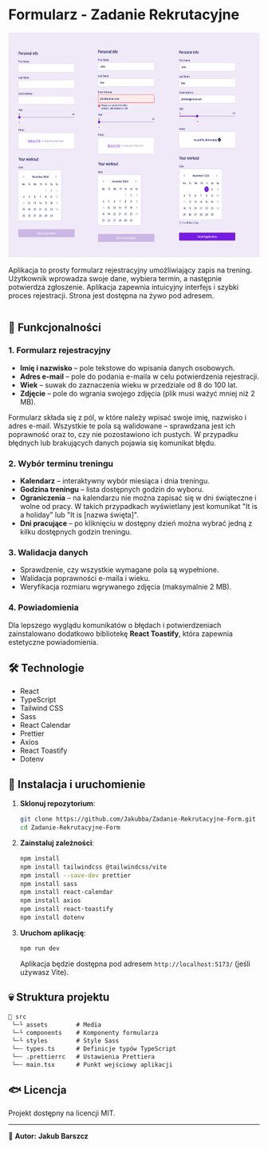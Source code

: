 # Formularz - Zadanie Rekrutacyjne

<img src="./src/assets/theme/formularz.png" alt="Podgląd formularza" height="450px">

Aplikacja to prosty formularz rejestracyjny umożliwiający zapis na trening. Użytkownik wprowadza swoje dane, wybiera termin, a następnie potwierdza zgłoszenie. Aplikacja zapewnia intuicyjny interfejs i szybki proces rejestracji.
Strona jest dostępna na żywo pod adresem.

```sh

```

## 📌 Funkcjonalności

### 1. Formularz rejestracyjny

- **Imię i nazwisko** – pole tekstowe do wpisania danych osobowych.
- **Adres e-mail** – pole do podania e-maila w celu potwierdzenia rejestracji.
- **Wiek** – suwak do zaznaczenia wieku w przedziale od 8 do 100 lat.
- **Zdjęcie** – pole do wgrania swojego zdjęcia (plik musi ważyć mniej niż 2 MB).

Formularz składa się z pól, w które należy wpisać swoje imię, nazwisko i adres e-mail. Wszystkie te pola są walidowane – sprawdzana jest ich poprawność oraz to, czy nie pozostawiono ich pustych. W przypadku błędnych lub brakujących danych pojawia się komunikat błędu.

### 2. Wybór terminu treningu

- **Kalendarz** – interaktywny wybór miesiąca i dnia treningu.
- **Godzina treningu** – lista dostępnych godzin do wyboru.
- **Ograniczenia** – na kalendarzu nie można zapisać się w dni świąteczne i wolne od pracy. W takich przypadkach wyświetlany jest komunikat "It is a holiday" lub "It is [nazwa święta]".
- **Dni pracujące** – po kliknięciu w dostępny dzień można wybrać jedną z kilku dostępnych godzin treningu.

### 3. Walidacja danych

- Sprawdzenie, czy wszystkie wymagane pola są wypełnione.
- Walidacja poprawności e-maila i wieku.
- Weryfikacja rozmiaru wgrywanego zdjęcia (maksymalnie 2 MB).

### 4. Powiadomienia

Dla lepszego wyglądu komunikatów o błędach i potwierdzeniach zainstalowano dodatkowo bibliotekę **React Toastify**, która zapewnia estetyczne powiadomienia.

## 🛠 Technologie

- React
- TypeScript
- Tailwind CSS
- Sass
- React Calendar
- Prettier
- Axios
- React Toastify
- Dotenv

## 🚀 Instalacja i uruchomienie

1. **Sklonuj repozytorium**:

   ```sh
   git clone https://github.com/Jakubba/Zadanie-Rekrutacyjne-Form.git
   cd Zadanie-Rekrutacyjne-Form
   ```

2. **Zainstaluj zależności**:

   ```sh
   npm install
   npm install tailwindcss @tailwindcss/vite
   npm install --save-dev prettier
   npm install sass
   npm install react-calendar
   npm install axios
   npm install react-toastify
   npm install dotenv
   ```

3. **Uruchom aplikację**:
   ```sh
   npm run dev
   ```
   Aplikacja będzie dostępna pod adresem `http://localhost:5173/` (jeśli używasz Vite).

## 💀 Struktura projektu

```
📆 src
 └─└ assets        # Media
 └─└ components    # Komponenty formularza
 └─└ styles        # Style Sass
 └─┄ types.ts      # Definicje typów TypeScript
 └─┄ .prettierrc   # Ustawienia Prettiera
 └─┄ main.tsx      # Punkt wejściowy aplikacji
```

## 🐟 Licencja

Projekt dostępny na licencji MIT.

---

📌 **Autor:**
**Jakub Barszcz**
